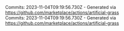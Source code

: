 Commits: 2023-11-04T09:19:56.730Z - Generated via https://github.com/marketplace/actions/artificial-grass
<br>
Commits: 2023-11-04T09:19:56.730Z - Generated via https://github.com/marketplace/actions/artificial-grass
<br>

